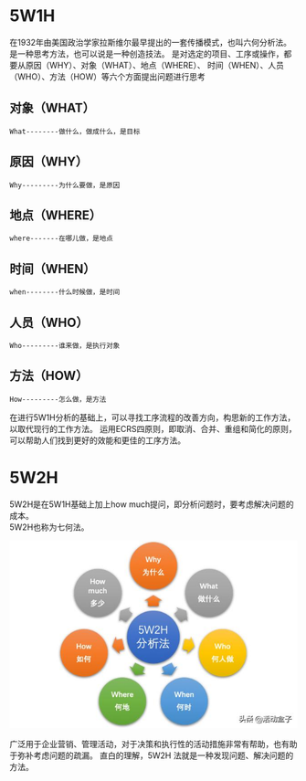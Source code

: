 # 5W1H

在1932年由美国政治学家拉斯维尔最早提出的一套传播模式，也叫六何分析法。
是一种思考方法，也可以说是一种创造技法。
是对选定的项目、工序或操作，都要从原因（WHY）、对象（WHAT）、地点（WHERE）、
时间（WHEN）、人员（WHO）、方法（HOW）等六个方面提出问题进行思考


## 对象（WHAT）
	What--------做什么，做成什么，是目标
## 原因（WHY）
	Why---------为什么要做，是原因
## 地点（WHERE）
	where-------在哪儿做，是地点
## 时间（WHEN）
	when--------什么时候做，是时间
## 人员（WHO）
	Who---------谁来做，是执行对象
## 方法（HOW）
	How---------怎么做，是方法



在进行5W1H分析的基础上，可以寻找工序流程的改善方向，构思新的工作方法，以取代现行的工作方法。
运用ECRS四原则，即取消、合并、重组和简化的原则，可以帮助人们找到更好的效能和更佳的工序方法。

# 5W2H

5W2H是在5W1H基础上加上how much提问，即分析问题时，要考虑解决问题的成本。  
5W2H也称为七何法。

![](_pic/5W2H.jpeg)

广泛用于企业营销、管理活动，对于决策和执行性的活动措施非常有帮助，也有助于弥补考虑问题的疏漏。
直白的理解，5W2H 法就是一种发现问题、解决问题的方法。
